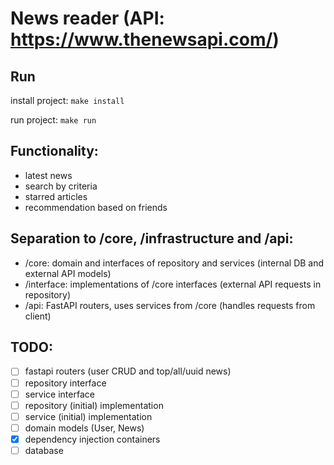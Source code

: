 # News reader (API: https://www.thenewsapi.com/)

## Run
install project: `make install`

run project: `make run`

## Functionality:
- latest news
- search by criteria
- starred articles
- recommendation based on friends

## Separation to /core, /infrastructure and /api:
- /core: domain and interfaces of repository and services (internal DB and external API models)
- /interface: implementations of /core interfaces (external API requests in repository)
- /api: FastAPI routers, uses services from /core (handles requests from client)

## TODO:
- [ ] fastapi routers (user CRUD and top/all/uuid news)
- [ ] repository interface
- [ ] service interface
- [ ] repository (initial) implementation
- [ ] service (initial) implementation
- [ ] domain models (User, News)
- [x] dependency injection containers
- [ ] database
